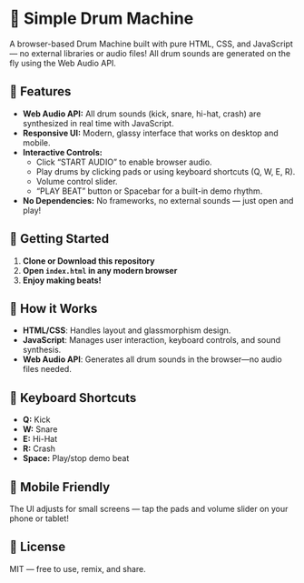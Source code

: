 

# 🥁 Simple Drum Machine

A browser-based Drum Machine built with pure HTML, CSS, and JavaScript — no external libraries or audio files! All drum sounds are generated on the fly using the Web Audio API.

## 🎵 Features

- **Web Audio API:** All drum sounds (kick, snare, hi-hat, crash) are synthesized in real time with JavaScript.
- **Responsive UI:** Modern, glassy interface that works on desktop and mobile.
- **Interactive Controls:**
  - Click “START AUDIO” to enable browser audio.
  - Play drums by clicking pads or using keyboard shortcuts (Q, W, E, R).
  - Volume control slider.
  - “PLAY BEAT” button or Spacebar for a built-in demo rhythm.
- **No Dependencies:** No frameworks, no external sounds — just open and play!

## 🚀 Getting Started

1. **Clone or Download this repository**
2. **Open `index.html` in any modern browser**
3. **Enjoy making beats!**

## 📝 How it Works

- **HTML/CSS**: Handles layout and glassmorphism design.
- **JavaScript**: Manages user interaction, keyboard controls, and sound synthesis.
- **Web Audio API**: Generates all drum sounds in the browser—no audio files needed.

## 🎹 Keyboard Shortcuts

- **Q:** Kick
- **W:** Snare
- **E:** Hi-Hat
- **R:** Crash
- **Space:** Play/stop demo beat

## 📱 Mobile Friendly

The UI adjusts for small screens — tap the pads and volume slider on your phone or tablet!

## 📄 License

MIT — free to use, remix, and share.

